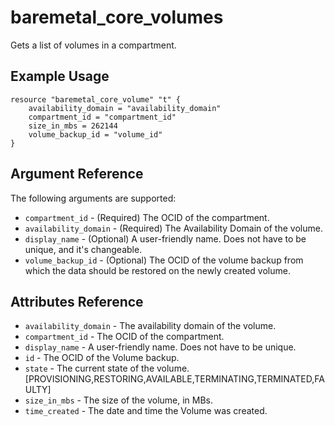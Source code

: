 # baremetal\_core\_volumes

Gets a list of volumes in a compartment.

## Example Usage

```
resource "baremetal_core_volume" "t" {
    availability_domain = "availability_domain"
    compartment_id = "compartment_id"
    size_in_mbs = 262144
    volume_backup_id = "volume_id"
}
```

## Argument Reference

The following arguments are supported:

* `compartment_id` - (Required) The OCID of the compartment.
* `availability_domain` - (Required) The Availability Domain of the volume.
* `display_name` - (Optional) A user-friendly name. Does not have to be unique, and it's changeable.
* `volume_backup_id` - (Optional) The OCID of the volume backup from which the data should be restored on the newly created volume.

## Attributes Reference
* `availability_domain` - The availability domain of the volume.
* `compartment_id` - The OCID of the compartment.
* `display_name` - A user-friendly name. Does not have to be unique.
* `id` - The OCID of the Volume backup.
* `state` - The current state of the volume. [PROVISIONING,RESTORING,AVAILABLE,TERMINATING,TERMINATED,FAULTY]
* `size_in_mbs` - The size of the volume, in MBs.
* `time_created` - The date and time the Volume was created.
